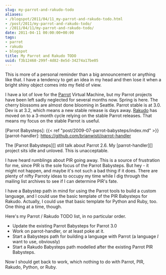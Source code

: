 ```yaml
---
slug: my-parrot-and-rakudo-todo
aliases:
- /blogspot/2011/04/11_my-parrot-and-rakudo-todo.html
- /post/2011/my-parrot-and-rakudo-todo/
- /2011/04/11/my-parrot-and-rakudo-todo/
date: 2011-04-11 00:00:00+00:00
tags:
- parrot
- rakudo
- blogspot
title: My Parrot and Rakudo TODO
uuid: f3b12468-299f-4d82-8e5d-34274a17be05
---
```

This is more of a personal reminder than a big announcement or anything like that.
I have a tendency to get an idea in my head and then lose it when a bright shiny object comes into my field of view.
<!-- TEASER_END -->

[Parrot]: http://parrot.org
[Rakudo]: http://rakudo.org

I have a lot of love for the [Parrot] Virtual Machine, but my Parrot projects have been left sadly neglected for several
months now. Spring is here. The cherry blossoms are almost done blooming in Seattle. Parrot stable is at 3.0. Dev is at
3.2, which means a new stable release is days away. [Rakudo][] has moved on to a 3-month cycle relying on the stable
Parrot releases. That means my focus on the stable Parrot is useful.

[Parrot Babysteps]: {{< ref "post/2009-07-parrot-babysteps/index.md" >}}
[parrot-handler]: https://github.com/brianwisti/parrot-handler

The [Parrot Babysteps][] still talk about Parrot 2.6. My [parrot-handler][] project sits idle and unloved. This is
unacceptable.

I have heard rumblings about PIR going away. This is a source of frustration for me, since PIR is the sole focus of the
Parrot Babysteps. But hey - it might not happen, and maybe it's not such a bad thing if it does. There are plenty of
nifty Parroty ideas to occupy my time while I dig through the mailing list archives to see if I can determine PIR's
fate.

I have a Babystep path in mind for using the Parrot tools to build a custom language, and I could use the basic template
of the PIR Babysteps for Rakudo. Actually, I could use that basic template for Python and Ruby, too. One thing at a
time, though.

Here's my Parrot / Rakudo TODO list, in no particular order.

* Update the existing Parrot Babysteps for Parrot 3.0
* Work on parrot-handler, or at least poke at it.
* Start a Babysteps path for building a language with Parrot (a language *I* want to use, obviously)
* Start a Rakudo Babysteps path modelled after the existing Parrot PIR Babysteps.

Now I should get back to work, which nothing to do with Parrot, PIR, Rakudo, Python, or Ruby.